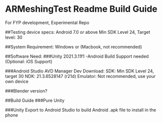 # ARMeshingTest Readme Build Guide
For FYP development,
Experimental Repo

##Testing device specs:
Android 7.0 or above 
Min SDK Level 24, Target level: 30

##System Requirement:
Windows or (Macbook, not recommended)

##Software Need:
###Unity 2021.3.11f1
  -Android Build Support needed
  (Optional: iOS Support)

###Android Studio
AVD Manager Dev Download:
  SDK: Min SDK Level 24, target 30
  NDK: 21.3.6528147 (r21d)
Emulator: Not recommended, use your own device
  
###Blender version?


##Build Guide
###Pure Unity

###Unity Export to Android Studio to build Android .apk file to install in the phone
